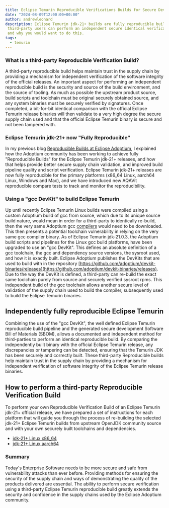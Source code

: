 ```yaml
---
title: Eclipse Temurin Reproducible Verifications Builds for Secure Development
date: "2024-08-09T12:00:00+00:00"
author: andrewleonard
description: Eclipse Temurin jdk-21+ builds are fully reproducible build. This blog explains how
 third-party users can perform an independent secure identical verification of an Eclipse Temurin build,
 and why you would want to do this.
tags:
  - temurin
---
```


### What is a third-party Reproducible Verification Build?

A third-party reproducible build helps maintain trust in the supply chain by providing a mechanism for independent verification of
the software integrity of the official releases. An important aspect for performing an independent reproducible build is the security
and source of the build environment, and the source of tooling. As much as possible the upstream product source, build scripts and toolchain
must be original securely obtained source, and any system binaries must be securely verified by signatures. Once completed, a bit-for-bit identical
comparison with the official Eclipse Temurin release binaries will then validate to a very high degree the secure supply chain used and that the official
Eclipse Temurin binary is secure and not been tampered with.

### Eclipse Temurin jdk-21+ now "Fully Reproducible"

In my previous blog [Reproducible Builds at Eclipse Adoptium](https://adoptium.net/blog/2022/06/adoptium-reproducible-builds/), I explained
how the Adoptium community has been working to achieve fully "Reproducible Builds" for the Eclipse Temurin jdk-21+ releases,
and how that helps provide better secure supply chain validation, and improved build pipeline quality and script verification.
Eclipse Temurin jdk-21+ releases are now fully reproducible for the primary platforms (x86_64 Linux, aarch64 Linux, Windows and Mac),
and we have introduced new AQAVit reproducible compare tests to track and monitor the reproducibility.

### Using a "gcc DevKit" to build Eclipse Temurin

Up until recently Eclipse Temurin Linux builds were compiled using a custom Adoptium build of gcc from source, which due to its unique
source build nature, would mean in order for a third-party to identically re-build, then the very same Adoptium gcc
[compilers](https://ci.adoptium.net/userContent/gcc/) would need to be downloaded. This then presents a potential toolchain vulnerability
in relying on the very same gcc compiler binary. As of Eclipse Temurin jdk-21.0.3, the Adoptium build scripts and pipelines for the Linux
gcc build platforms, have been upgraded to use an "gcc DevKit". This defines an absolute definition of a gcc toolchain,
the gcc and dependency source versions, the sysroot used, and how it is exactly built. Eclipse Adoptium publishes the DevKits that are
used to build with in the repository [https://github.com/adoptium/devkit-binaries/releases](https://github.com/adoptium/devkit-binaries/releases).
Due to the way the DevKit is defined, a third-party can re-build the exact same toolchain purely from source and securely verified sysroot rpms.
This independent build of the gcc toolchain allows another secure level of validation of the supply chain used to build the compiler,
subsequently used to build the Eclipse Temurin binaries.

## Independently fully reproducible Eclipse Temurin

Combining the use of the "gcc DevKit", the well defined Eclipse Temurin reproducible build pipeline and the generated secure development Software Bill
of Materials (SBOM), allows a documented and independent method for third-parties to perform an identical reproducible build.
By comparing the independently built binary with the official Eclipse Temurin release, any discrepancies or tampering can be detected,
ensuring that the Temurin JDK has been securely and correctly built. These third-party Reproducible builds help maintain trust in the supply chain
by providing a mechanism for independent verification of software integrity of the Eclipse Temurin release binaries.

## How to perform a third-party Reproducible Verification Build

To perform your own Reproducible Verification Build of an Eclipse Temurin jdk-21+ official release, we have prepared a set of instructions
for each platform that will guide you through the process of re-building the selected jdk-21+ Eclipse Temurin builds from upstream
OpenJDK community source and with your own securely built toolchains and dependencies.

- [jdk-21+ Linux x86_64](/docs/reproducible-builds/reproduce-linux-x86-64)
- [jdk-21+ Linux aarch64](/docs/reproducible-builds/reproduce-linux-aarch64)

### Summary

Today's Enterprise Software needs to be more secure and safe from vulnerability attacks than ever before. Providing methods
for ensuring the security of the supply chain and ways of demonstrating the quality of the products delivered are essential.
The ability to perform secure verification using a third-party Eclipse Temurin reproducible build greatly extends the security
and confidence in the supply chains used by the Eclipse Adoptium community.
